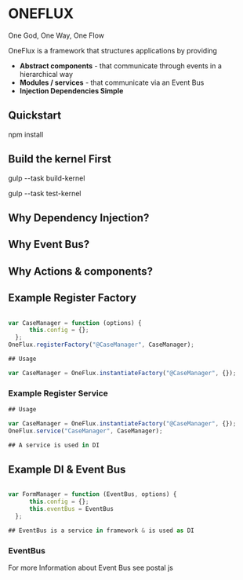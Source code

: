 

# ONEFLUX
One God, One Way, One Flow

OneFlux is a framework that structures applications by providing
- **Abstract components** - that communicate through events in a hierarchical way
- **Modules / services** - that communicate via an Event Bus
- **Injection Dependencies Simple**

## Quickstart

npm install

## Build the kernel First
gulp --task build-kernel
        
gulp --task test-kernel


## Why Dependency Injection?

## Why Event Bus?

## Why Actions & components?

## Example Register Factory

```js

var CaseManager = function (options) {
      this.config = {};
  };
OneFlux.registerFactory("@CaseManager", CaseManager);

## Usage

var CaseManager = OneFlux.instantiateFactory("@CaseManager", {});
```

### Example Register Service

```js
## Usage

var CaseManager = OneFlux.instantiateFactory("@CaseManager", {});
OneFlux.service("CaseManager", CaseManager);

## A service is used in DI
```

## Example DI & Event Bus

```js

var FormManager = function (EventBus, options) {
      this.config = {};
      this.eventBus = EventBus
  };

## EventBus is a service in framework & is used as DI
```

### EventBus
For more Information about Event Bus see postal js

